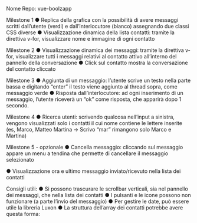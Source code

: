 Nome Repo: vue-boolzapp

Milestone 1
●	Replica della grafica con la possibilità di avere messaggi scritti dall’utente (verdi) e dall’interlocutore (bianco) assegnando due classi CSS diverse
●	Visualizzazione dinamica della lista contatti: tramite la direttiva v-for, visualizzare nome e immagine di ogni contatto

Milestone 2
●	Visualizzazione dinamica dei messaggi: tramite la direttiva v-for, visualizzare tutti i messaggi relativi al contatto attivo all’interno del pannello della conversazione
●	Click sul contatto mostra la conversazione del contatto cliccato

Milestone 3
●	Aggiunta di un messaggio: l’utente scrive un testo nella parte bassa e digitando “enter” il testo viene aggiunto al thread sopra, come messaggio verde
●	Risposta dall’interlocutore: ad ogni inserimento di un messaggio, l’utente riceverà un “ok” come risposta, che apparirà dopo 1 secondo.

Milestone 4
●	Ricerca utenti: scrivendo qualcosa nell’input a sinistra, vengono visualizzati solo i contatti il cui nome contiene le lettere inserite (es, Marco, Matteo Martina -> Scrivo “mar” rimangono solo Marco e Martina)

Milestone 5 - opzionale
●	Cancella messaggio: cliccando sul messaggio appare un menu a tendina che permette di cancellare il messaggio selezionato
 
●	Visualizzazione ora e ultimo messaggio inviato/ricevuto nella lista dei contatti 

Consigli utili:
●	Si possono trascurare le scrollbar verticali, sia nel pannello dei messaggi, che nella lista dei contatti
●	I pulsanti e le icone possono non funzionare (a parte l’invio del messaggio)
●	Per gestire le date, può essere utile la libreria Luxon
●	La struttura dell’array dei contatti potrebbe avere questa forma:
